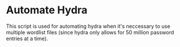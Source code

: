 # Automate Hydra

This script is used for automating hydra when it's neccessary to
use multiple wordlist files (since hydra only allows for 50 million
password entries at a time).
